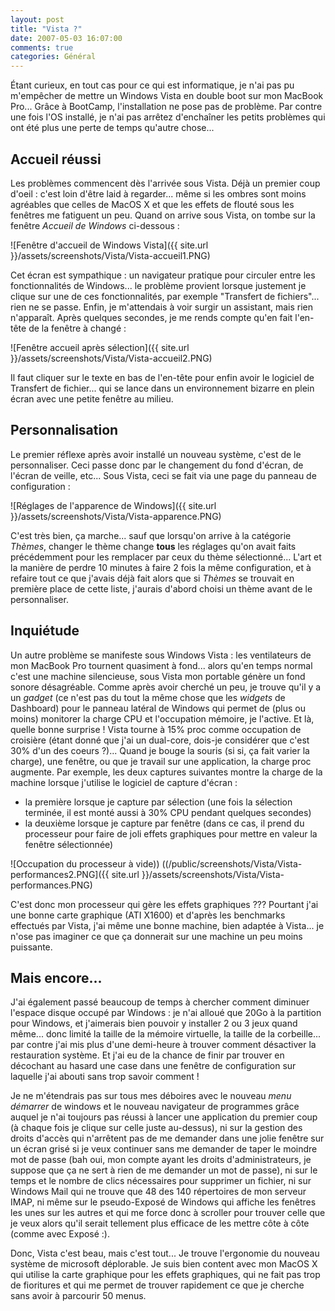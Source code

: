 ```yaml
---
layout: post
title: "Vista ?"
date: 2007-05-03 16:07:00
comments: true
categories: Général
---
```

Étant curieux, en tout cas pour ce qui est informatique, je n'ai pas pu m'empêcher de mettre un Windows Vista en double boot sur mon MacBook Pro... Grâce à BootCamp, l'installation ne pose pas de problème. Par contre une fois l'OS installé, je n'ai pas arrêtez d'enchaîner les petits problèmes qui ont été plus une perte de temps qu'autre chose...

<!-- more -->

Accueil réussi
---------------

Les problèmes commencent dès l'arrivée sous Vista. Déjà un premier coup d'oeil : c'est loin d'être laid à regarder... même si les ombres sont moins agréables que celles de MacOS X et que les effets de flouté sous les fenêtres me fatiguent un peu. Quand on arrive sous Vista, on tombe sur la fenêtre _Accueil de Windows_ ci-dessous :

![Fenêtre d'accueil de Windows Vista]({{ site.url }}/assets/screenshots/Vista/Vista-accueil1.PNG)

Cet écran est sympathique : un navigateur pratique pour circuler entre les fonctionnalités de Windows... le problème provient lorsque justement je clique sur une de ces fonctionnalités, par exemple "Transfert de fichiers"... rien ne se passe. Enfin, je m'attendais à voir surgir un assistant, mais rien n'apparaît. Après quelques secondes, je me rends compte qu'en fait l'en-tête de la fenêtre à changé :

![Fenêtre accueil après sélection]({{ site.url }}/assets/screenshots/Vista/Vista-accueil2.PNG)

Il faut cliquer sur le texte en bas de l'en-tête pour enfin avoir le logiciel de Transfert de fichier... qui se lance dans un environnement bizarre en plein écran avec une petite fenêtre au milieu.


Personnalisation
----------------

Le premier réflexe après avoir installé un nouveau système, c'est de le personnaliser. Ceci passe donc par le changement du fond d'écran, de l'écran de veille, etc... Sous Vista, ceci se fait via une page du panneau de configuration :

![Réglages de l'apparence de Windows]({{ site.url }}/assets/screenshots/Vista/Vista-apparence.PNG)

C'est très bien, ça marche... sauf que lorsqu'on arrive à la catégorie _Thèmes_, changer le thème change __tous__ les réglages qu'on avait faits précédemment pour les remplacer par ceux du thème sélectionné... L'art et la manière de perdre 10 minutes à faire 2 fois la même configuration, et à refaire tout ce que j'avais déjà fait alors que si _Thèmes_ se trouvait en première place de cette liste, j'aurais d'abord choisi un thème avant de le personnaliser.


Inquiétude
-----------

Un autre problème se manifeste sous Windows Vista : les ventilateurs de mon MacBook Pro tournent quasiment à fond... alors qu'en temps normal c'est une machine silencieuse, sous Vista mon portable génère un fond sonore désagréable. Comme après avoir cherché un peu, je trouve qu'il y a un _gadget_ (ce n'est pas du tout la même chose que les _widgets_ de Dashboard) pour le panneau latéral de Windows qui permet de (plus ou moins) monitorer la charge CPU et l'occupation mémoire, je l'active. Et là, quelle bonne surprise ! Vista tourne à 15% proc comme occupation de croisière (étant donné que j'ai un dual-core, dois-je considérer que c'est 30% d'un des coeurs ?)... Quand je bouge la souris (si si, ça fait varier la charge), une fenêtre, ou que je travail sur une application, la charge proc augmente. Par exemple, les deux captures suivantes montre la charge de la machine lorsque j'utilise le logiciel de capture d'écran :

*   la première lorsque je capture par sélection (une fois la sélection terminée, il est monté aussi à 30% CPU pendant quelques secondes)
*   la deuxième lorsque je capture par fenêtre (dans ce cas, il prend du processeur pour faire de joli effets graphiques pour mettre en valeur la fenêtre sélectionnée)

![Occupation du processeur à vide)) ((/public/screenshots/Vista/Vista-performances2.PNG]({{ site.url }}/assets/screenshots/Vista/Vista-performances.PNG)

C'est donc mon processeur qui gère les effets graphiques ??? Pourtant j'ai une bonne carte graphique (ATI X1600) et d'après les benchmarks effectués par Vista, j'ai même une bonne machine, bien adaptée à Vista... je n'ose pas imaginer ce que ça donnerait sur une machine un peu moins puissante.


Mais encore...
--------------

J'ai également passé beaucoup de temps à chercher comment diminuer l'espace disque occupé par Windows : je n'ai alloué que 20Go à la partition pour Windows, et j'aimerais bien pouvoir y installer 2 ou 3 jeux quand même... donc limité la taille de la mémoire virtuelle, la taille de la corbeille... par contre j'ai mis plus d'une demi-heure à trouver comment désactiver la restauration système. Et j'ai eu de la chance de finir par trouver en décochant au hasard une case dans une fenêtre de configuration sur laquelle j'ai abouti sans trop savoir comment !

Je ne m'étendrais pas sur tous mes déboires avec le nouveau _menu démarrer_ de windows et le nouveau navigateur de programmes grâce auquel je n'ai toujours pas réussi à lancer une application du premier coup (à chaque fois je clique sur celle juste au-dessus), ni sur la gestion des droits d'accès qui n'arrêtent pas de me demander dans une jolie fenêtre sur un écran grisé si je veux continuer sans me demander de taper le moindre mot de passe (bah oui, mon compte ayant les droits d'administrateurs, je suppose que ça ne sert à rien de me demander un mot de passe), ni sur le temps et le nombre de clics nécessaires pour supprimer un fichier, ni sur Windows Mail qui ne trouve que 48 des 140 répertoires de mon serveur IMAP, ni même sur le pseudo-Exposé de Windows qui affiche les fenêtres les unes sur les autres et qui me force donc à scroller pour trouver celle que je veux alors qu'il serait tellement plus efficace de les mettre côte à côte (comme avec Exposé :).

Donc, Vista c'est beau, mais c'est tout... Je trouve l'ergonomie du nouveau système de microsoft déplorable. Je suis bien content avec mon MacOS X qui utilise la carte graphique pour les effets graphiques, qui ne fait pas trop de fioritures et qui me permet de trouver rapidement ce que je cherche sans avoir à parcourir 50 menus.

